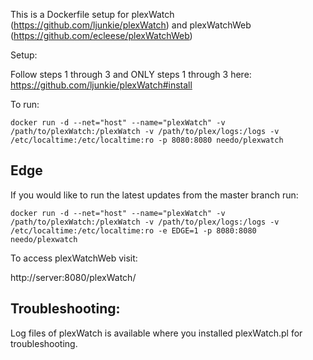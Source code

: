 This is a Dockerfile setup for plexWatch (https://github.com/ljunkie/plexWatch) and plexWatchWeb (https://github.com/ecleese/plexWatchWeb)

Setup:

Follow steps 1 through 3 and ONLY steps 1 through 3 here: https://github.com/ljunkie/plexWatch#install

To run:

```
docker run -d --net="host" --name="plexWatch" -v /path/to/plexWatch:/plexWatch -v /path/to/plex/logs:/logs -v /etc/localtime:/etc/localtime:ro -p 8080:8080 needo/plexwatch
```

Edge
------
If you would like to run the latest updates from the master branch run:

```
docker run -d --net="host" --name="plexWatch" -v /path/to/plexWatch:/plexWatch -v /path/to/plex/logs:/logs -v /etc/localtime:/etc/localtime:ro -e EDGE=1 -p 8080:8080 needo/plexwatch
```

To access plexWatchWeb visit:

http://server:8080/plexWatch/

Troubleshooting:
----------

Log files of plexWatch is available where you installed plexWatch.pl for troubleshooting.
